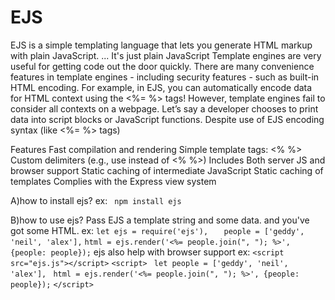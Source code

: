 # EJS
EJS is a simple templating language that lets you generate HTML markup with plain JavaScript. ... It's just plain JavaScript
Template engines are very useful for getting code out the door quickly.
There are many convenience features in template engines - including security features - such as built-in HTML encoding. For example, in EJS, you can automatically encode data for HTML context using the <%= %> tags!
However, template engines fail to consider all contexts on a webpage. Let’s say a developer chooses to print data into script blocks or JavaScript functions. Despite use of EJS encoding syntax (like <%= %> tags)

Features
Fast compilation and rendering
Simple template tags: <% %>
Custom delimiters (e.g., use <? ?> instead of <% %>)
Includes
Both server JS and browser support
Static caching of intermediate JavaScript
Static caching of templates
Complies with the Express view system

A)how to install ejs?
ex:
` npm install ejs`

B)how to use ejs?
Pass EJS a template string and some data. and you've got some HTML.
ex:
    `let ejs = require('ejs'),`
 `   people = ['geddy', 'neil', 'alex'],`
    `html = ejs.render('<%= people.join(", "); %>', {people: people});`
ejs also help with browser support
ex:
    `<script src="ejs.js"></script>`
`<script>`
 ` let people = ['geddy', 'neil', 'alex'],`
     ` html = ejs.render('<%= people.join(", "); %>', {people: people});`
`</script>`
